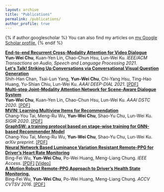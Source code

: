 ```yaml
---
layout: archive
title: "Publications"
permalink: /publications/
author_profile: true
---
```


{% if author.googlescholar %}
  You can also find my articles on <u><a href="{{author.googlescholar}}">my Google Scholar profile</a>.</u>
{% endif %}

<b>[End-to-end Recurrent Cross-Modality Attention for Video Dialogue](https://ieeexplore.ieee.org/document/9376964)</b> 
<br><b>Yun-Wei Chu</b>, Kuan-Yen Lin, Chao-Chun Hsu, Lun-Wei Ku. <i>IEEE/ACM Transactions on Audio, Speech and Language Processing 2021</i>.
<br>
<b><a href="/files/AAAI21_Workshop_VIST_Question.pdf" target="_blank">Let's Talk! Striking Up Conversations via Conversational Visual Question Generation</a></b> 
<br>Shih-Han Chan, Tsai-Lun Yang, <b>Yun-Wei Chu</b>, Chi-Yang Hsu, Ting-Hao Huang, Yu-Shian Chiu, Lun-Wei Ku. <i>AAAI DEEP-DIAL 2021</i>. <a href="/files/AAAI21_Workshop_VIST_Question.pdf" target="_blank">[PDF]</a>
<br>
<b>[Multi-step Joint-Modality Attention Network for Scene-Aware Dialogue System](https://arxiv.org/abs/2001.06206)</b> 
<br><b>Yun-Wei Chu</b>, Kuan-Yen Lin, Chao-Chun Hsu, Lun-Wei Ku. <i>AAAI DSTC 2020</i>. [[PDF]](https://arxiv.org/abs/2001.06206)
<br>
<b>[MVIN: Learning Multiview Items for Recommendation](https://arxiv.org/abs/2005.12516)</b> 
<br>Chang-You Tai, Meng-Ru Wu, <b>Yun-Wei Chu</b>, Shao-Yu Chu, Lun-Wei Ku. <i>SIGIR 2020</i>. [[PDF]](https://arxiv.org/abs/2005.12516)
<br>
<b>[GraphSW: a training protocol based on stage-wise training for GNN-based Recommender Model](https://arxiv.org/abs/1908.05611)</b> 
<br>Chang-You Tai, Meng-Ru Wu, <b>Yun-Wei Chu</b>, Shao-Yu Chu, Lun-Wei Ku. <i>arXiv preprint</i>. [[PDF]](https://arxiv.org/abs/1908.05611)
<br>
<b>[Neural Network Based Luminance Variation Resistant Remote-PPG for Driver’s Heart Rate Monitoring](https://ieeexplore.ieee.org/document/8701432)</b> 
<br>Bing-Fei Wu, <b>Yun-Wei Chu</b>, Po-Wei Huang, Meng-Liang Chung.  <i>IEEE Access</i>. [[PDF]](https://ieeexplore.ieee.org/document/8701432) [[Video]](https://www.youtube.com/watch?v=cvw8AeakBt8&feature=youtu.be)
<br>
<b>[A Motion Robust Remote-PPG Approach to Driver’s Health State Monitoring.](https://link.springer.com/chapter/10.1007/978-3-319-54407-6_31)</b> 
<br>Bing-Fei Wu, <b>Yun-Wei Chu</b>, Po-Wei Huang, Meng-Liang Chung. <i>ACCV CVTSV 2016</i>. [[PDF]](https://link.springer.com/chapter/10.1007/978-3-319-54407-6_31)
